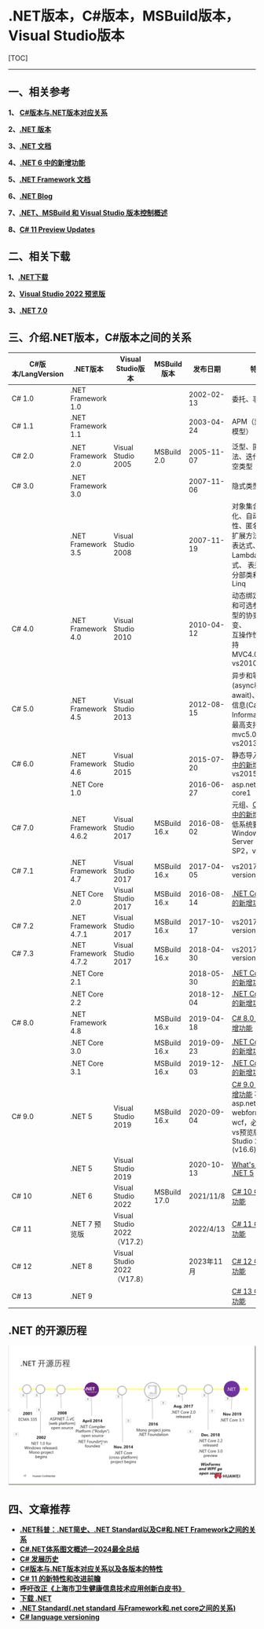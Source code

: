 # .NET版本，C#版本，MSBuild版本，Visual Studio版本

[TOC]

---

## 一、相关参考

**1、 [C#版本与.NET版本对应关系](https://www.cnblogs.com/webapi/p/15204940.html)** 

**2、[.NET 版本](https://docs.microsoft.com/zh-cn/dotnet/csharp/whats-new/csharp-version-history)**

**3、[.NET 文档](https://docs.microsoft.com/zh-cn/dotnet/fundamentals/)**

**4、[.NET 6 中的新增功能](https://docs.microsoft.com/zh-cn/dotnet/core/whats-new/dotnet-6)**

**5、[.NET Framework 文档](https://docs.microsoft.com/zh-cn/dotnet/framework/)**

**6、[.NET Blog](https://devblogs.microsoft.com/dotnet/category/csharp/)**

**7、[.NET、MSBuild 和 Visual Studio 版本控制概述](https://docs.microsoft.com/zh-cn/dotnet/core/porting/versioning-sdk-msbuild-vs)**

**8、[C# 11 Preview Updates](https://devblogs.microsoft.com/dotnet/csharp-11-preview-updates/)**



## **二、相关下载**

**1、[.NET下载](https://dotnet.microsoft.com/zh-cn/download)**

**2、[Visual Studio 2022 预览版](https://visualstudio.microsoft.com/zh-hans/vs/preview/)**

**3、[.NET 7.0](https://dotnet.microsoft.com/zh-cn/download/dotnet/7.0)** 



## **三、介绍.NET版本，C#版本之间的关系**

| C#版本/LangVersion | .NET版本             | Visual Studio版本           | MSBuild版本  | 发布日期   | 特性                                                         |
| ------------------ | -------------------- | --------------------------- | ------------ | ---------- | ------------------------------------------------------------ |
| C# 1.0             | .NET Framework 1.0   |                             |              | 2002-02-13 | 委托、事件                                                   |
| C# 1.1             | .NET Framework 1.1   |                             |              | 2003-04-24 | APM（异步编程模型）                                          |
| C# 2.0             | .NET Framework 2.0   | Visual Studio 2005          | MSBuild 2.0  | 2005-11-07 | 泛型、匿名方法、迭代器、可空类型                             |
| C# 3.0             | .NET Framework 3.0   |                             |              | 2007-11-06 | 隐式类型                                                     |
|                    | .NET Framework 3.5   | Visual Studio 2008          |              | 2007-11-19 | 对象集合初始化、自动实现属性、匿名类型、<br />扩展方法、查询表达式、Lambda表达式、 表达式树、分部类和方法、Linq |
| C# 4.0             | .NET Framework 4.0   | Visual Studio 2010          |              | 2010-04-12 | 动态绑定、命名和可选参数、泛型的协变和逆变、<br />互操作性,最高支持MVC4.0+EF5，vs2010 |
| C# 5.0             | .NET Framework 4.5   | Visual Studio 2013          |              | 2012-08-15 | 异步和等待(async和await)、调用方信息(Caller Information)，<br />最高支持mvc5.0+EF6，vs2013 |
| C# 6.0             | .NET Framework 4.6   | Visual Studio 2015          |              | 2015-07-20 | 静态导入、[C# 6 中的新增功能](https://docs.microsoft.com/zh-cn/dotnet/csharp/whats-new/csharp-version-history#c-version-60) vs2015 |
|                    | .NET Core 1.0        |                             |              | 2016-06-27 | asp.net mvc core1                                            |
| C# 7.0             | .NET Framework 4.6.2 | Visual Studio 2017          | MSBuild 16.x | 2016-08-02 | 元组、[C# 7.0 中的新增功能](https://docs.microsoft.com/zh-cn/dotnet/csharp/whats-new/csharp-version-history#c-version-70) 最低系统要求<br />Windows Server 2008 SP2，vs2017 |
| C# 7.1             | .NET Framework 4.7   | Visual Studio 2017          | MSBuild 16.x | 2017-04-05 | vs2017 version15.3+                                          |
|                    | .NET Core 2.0        | Visual Studio 2017          | MSBuild 16.x | 2016-08-14 | [.NET Core 2.0 的新增功能](https://docs.microsoft.com/zh-cn/dotnet/core/whats-new/dotnet-core-2-0) |
| C# 7.2             | .NET Framework 4.7.1 | Visual Studio 2017          | MSBuild 16.x | 2017-10-17 | vs2017 version15.5+                                          |
| C# 7.3             | .NET Framework 4.7.2 | Visual Studio 2017          | MSBuild 16.x | 2018-04-30 | vs2017 version15.7+                                          |
|                    | .NET Core 2.1        |                             |              | 2018-05-30 | [.NET Core 2.1 的新增功能](https://docs.microsoft.com/zh-cn/dotnet/core/whats-new/dotnet-core-2-1) |
|                    | .NET Core 2.2        |                             |              | 2018-12-04 | [.NET Core 2.2 的新增功能](https://docs.microsoft.com/zh-cn/dotnet/core/whats-new/dotnet-core-2-2) |
| C# 8.0             | .NET Framework 4.8   |                             | MSBuild 16.x | 2019-04-18 | [C# 8.0 中的新增功能](https://docs.microsoft.com/zh-cn/dotnet/csharp/whats-new/csharp-8) |
|                    | .NET Core 3.0        |                             | MSBuild 16.x | 2019-09-23 | [.NET Core 3.0 的新增功能](https://docs.microsoft.com/zh-cn/dotnet/core/whats-new/dotnet-core-3-0) |
|                    | .NET Core 3.1        |                             | MSBuild 16.x | 2019-12-03 | [.NET Core 3.1 的新增功能](https://docs.microsoft.com/zh-cn/dotnet/core/whats-new/dotnet-core-3-1) |
| C# 9.0             | .NET 5               | Visual Studio 2019          | MSBuild 16.x | 2020-09-04 | [C# 9.0 中的新增功能](https://docs.microsoft.com/zh-cn/dotnet/csharp/whats-new/csharp-9)  不再支持asp.net webform、<br />wcf，必须使用vs预览版 Visual Studio 2019 (v16.6) |
|                    | .NET 5               | Visual Studio 2019          |              | 2020-10-13 | [What's new in .NET 5](https://docs.microsoft.com/zh-cn/dotnet/core/dotnet-five) |
| C# 10              | .NET 6               | Visual Studio 2022          | MSBuild 17.0 | 2021/11/8  | [C# 10 中的新增功能](https://docs.microsoft.com/zh-cn/dotnet/csharp/whats-new/csharp-10) |
| C# 11              | .NET 7 预览版        | Visual Studio 2022（V17.2） |              | 2022/4/13  | [C# 11 中的新增功能](https://docs.microsoft.com/zh-cn/dotnet/csharp/whats-new/csharp-11) |
| C# 12              | .NET 8               | Visual Studio 2022（V17.8） |              | 2023年11月 | [C# 12 中的新增功能](https://learn.microsoft.com/zh-cn/dotnet/csharp/whats-new/csharp-12) |
| C# 13              | .NET 9               |                             |              |            | [C# 13 中的新增功能](https://learn.microsoft.com/zh-cn/dotnet/csharp/whats-new/csharp-13) |



## .NET 的开源历程

![img](../Images/CSharp版本/8492bfc3da5246c79ccd5c0ebc9c5543.png)

## 四、文章推荐


- **[.NET科普：.NET简史、.NET Standard以及C#和.NET Framework之间的关系](https://www.cnblogs.com/daxnet/p/18299758)**
- **[C#.NET体系图文概述—2024最全总结](https://www.cnblogs.com/anding/p/18031760)**
- [**C# 发展历史**](https://learn.microsoft.com/zh-cn/dotnet/csharp/whats-new/csharp-version-history#c-version-80)
- [**C#版本与.NET版本对应关系以及各版本的特性**](https://www.cnblogs.com/mq0036/p/15983912.html)
- [**C# 11 的新特性和改进前瞻**](https://www.cnblogs.com/hez2010/p/whats-new-in-csharp-11.html)
- [**呼吁改正《上海市卫生健康信息技术应用创新白皮书》**](https://www.sohu.com/a/788218506_121124363)
- [**下载 .NET**](https://dotnet.microsoft.com/zh-cn/download/dotnet)
- **[.NET Standard(.net standard 与Framework和.net core之间的关系)](https://dotnet.microsoft.com/en-us/platform/dotnet-standard)**
- **[C# language versioning](https://learn.microsoft.com/en-us/dotnet/csharp/language-reference/language-versioning#defaults)**
